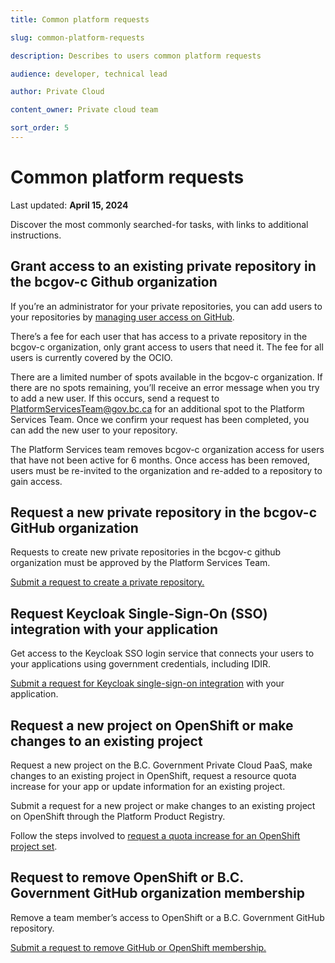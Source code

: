```yaml
---
title: Common platform requests

slug: common-platform-requests

description: Describes to users common platform requests 

audience: developer, technical lead

author: Private Cloud

content_owner: Private cloud team

sort_order: 5
---
```


# Common platform requests 
Last updated: **April 15, 2024**

Discover the most commonly searched-for tasks, with links to additional instructions.

## Grant access to an existing private repository in the bcgov-c Github organization

If you’re an administrator for your private repositories, you can add users to your repositories by [managing user access on GitHub](https://docs.github.com/en/organizations/managing-user-access-to-your-organizations-repositories/managing-repository-roles/managing-an-individuals-access-to-an-organization-repository).

There’s a fee for each user that has access to a private repository in the bcgov-c organization, only grant access to users that need it. The fee for all users is currently covered by the OCIO.

There are a limited number of spots available in the bcgov-c organization. If there are no spots remaining, you’ll receive an error message when you try to add a new user. If this occurs, send a request to [PlatformServicesTeam@gov.bc.ca](mailto:platformservicesteam@gov.bc.ca) for an additional spot to the Platform Services Team. Once we confirm your request has been completed, you can add the new user to your repository.

The Platform Services team removes bcgov-c organization access for users that have not been active for 6 months. Once access has been removed, users must be re-invited to the organization and re-added to a repository to gain access.

## Request a new private repository in the bcgov-c GitHub organization

Requests to create new private repositories in the bcgov-c github organization must be approved by the Platform Services Team.

[Submit a request to create a private repository.](https://github.com/login?return_to=https%3A%2F%2Fgithub.com%2FBCDevOps%2Fdevops-requests%2Fissues%2Fnew%3Fassignees%3Dcaggles%252C%2BShellyXueHan%252C%2Bmitovskaol%252C%2Bpatricksimonian%26labels%3Dgithub-repo%252C%2Bpending%26template%3Dgithub_repo_request.md%26title%3D)

## Request Keycloak Single-Sign-On (SSO) integration with your application

Get access to the Keycloak SSO login service that connects your users to your applications using government credentials, including IDIR.

[Submit a request for Keycloak single-sign-on integration](https://github.com/bcgov/sso-keycloak/wiki/SSO-Onboarding) with your application.

## Request a new project on OpenShift or make changes to an existing project

Request a new project on the B.C. Government Private Cloud PaaS, make changes to an existing project in OpenShift, request a resource quota increase for your app or update information for an existing project.

Submit a request for a new project or make changes to an existing project on OpenShift through the Platform Product Registry. 

Follow the steps involved to [request a quota increase for an OpenShift project set](../automation-and-resiliency/request-quota-increase-for-openshift-project-set.md).

## Request to remove OpenShift or B.C. Government GitHub organization membership

Remove a team member’s access to OpenShift or a B.C. Government GitHub repository.

[Submit a request to remove GitHub or OpenShift membership.](https://github.com/BCDevOps/devops-requests/issues/new?assignees=caggles%2C+ShellyXueHan%2C+mitovskaol%2C+patricksimonian&labels=github-membership%2Copenshift-access&template=github_user_access_request.md&title=)



